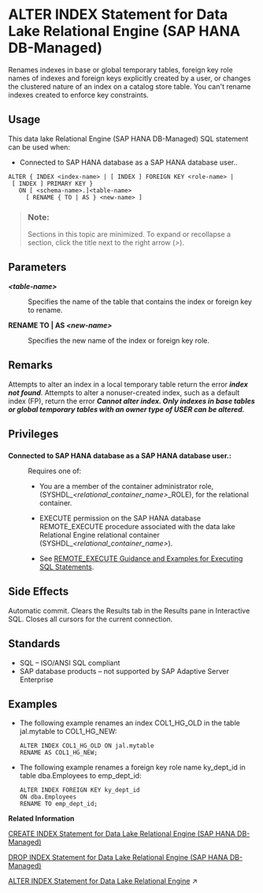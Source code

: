 <!-- loiodaf745a457cc4f3ba56275c28dc14929 -->

# ALTER INDEX Statement for Data Lake Relational Engine \(SAP HANA DB-Managed\)

Renames indexes in base or global temporary tables, foreign key role names of indexes and foreign keys explicitly created by a user, or changes the clustered nature of an index on a catalog store table. You can't rename indexes created to enforce key constraints.



## Usage

This data lake Relational Engine \(SAP HANA DB-Managed\) SQL statement can be used when:

-   Connected to SAP HANA database as a SAP HANA database user..



```
ALTER { INDEX <index-name> | [ INDEX ] FOREIGN KEY <role-name> | [ INDEX ] PRIMARY KEY }
   ON [ <schema-name>.]<table-name>
     [ RENAME { TO | AS } <new-name> ]
```



> ### Note:  
> Sections in this topic are minimized. To expand or recollapse a section, click the title next to the right arrow \(*\>*\).



<a name="loiodaf745a457cc4f3ba56275c28dc14929__section_tkw_msk_sqb"/>

## Parameters


<dl>
<dt><b>

*<table-name\>*

</b></dt>
<dd>

Specifies the name of the table that contains the index or foreign key to rename.



</dd><dt><b>

RENAME TO | AS *<new-name\>*

</b></dt>
<dd>

Specifies the new name of the index or foreign key role.



</dd>
</dl>



<a name="loiodaf745a457cc4f3ba56275c28dc14929__section_inp_4sk_sqb"/>

## Remarks

Attempts to alter an index in a local temporary table return the error ***index not found***. Attempts to alter a nonuser-created index, such as a default index \(FP\), return the error ***Cannot alter index. Only indexes in base tables or global temporary tables with an owner type of USER can be altered.***



<a name="loiodaf745a457cc4f3ba56275c28dc14929__section_irl_j1q_wwb"/>

## Privileges



### 


<dl>
<dt><b>

Connected to SAP HANA database as a SAP HANA database user.:

</b></dt>
<dd>

Requires one of:

-   You are a member of the container administrator role, \(SYSHDL\_*<relational\_container\_name\>*\_ROLE\), for the relational container.
-   EXECUTE permission on the SAP HANA database REMOTE\_EXECUTE procedure associated with the data lake Relational Engine relational container \(SYSHDL\_*<relational\_container\_name\>*\).

-   See [REMOTE\_EXECUTE Guidance and Examples for Executing SQL Statements](remote-execute-guidance-and-examples-for-executing-sql-statements-fd99ac0.md).




</dd>
</dl>



<a name="loiodaf745a457cc4f3ba56275c28dc14929__section_mcq_5sk_sqb"/>

## Side Effects

Automatic commit. Clears the Results tab in the Results pane in Interactive SQL. Closes all cursors for the current connection.



<a name="loiodaf745a457cc4f3ba56275c28dc14929__section_kmp_vsk_sqb"/>

## Standards

-   SQL – ISO/ANSI SQL compliant
-   SAP database products – not supported by SAP Adaptive Server Enterprise



<a name="loiodaf745a457cc4f3ba56275c28dc14929__section_gpt_xsk_sqb"/>

## Examples

-   The following example renames an index COL1\_HG\_OLD in the table jal.mytable to COL1\_HG\_NEW:

    ```
    ALTER INDEX COL1_HG_OLD ON jal.mytable 
    RENAME AS COL1_HG_NEW;
    ```

-   The following example renames a foreign key role name ky\_dept\_id in table dba.Employees to emp\_dept\_id:

    ```
    ALTER INDEX FOREIGN KEY ky_dept_id
    ON dba.Employees 
    RENAME TO emp_dept_id;
    ```


**Related Information**  


[CREATE INDEX Statement for Data Lake Relational Engine \(SAP HANA DB-Managed\)](create-index-statement-for-data-lake-relational-engine-sap-hana-db-managed-afc9ba6.md "Creates an index on a specified table, or pair of tables. Once an index is created, it is never referenced in a SQL statement again except to delete it using the DROP INDEX statement.")

[DROP INDEX Statement for Data Lake Relational Engine \(SAP HANA DB-Managed\)](drop-index-statement-for-data-lake-relational-engine-sap-hana-db-managed-52fb1c7.md "Removes an index from the database.")

[ALTER INDEX Statement for Data Lake Relational Engine](https://help.sap.com/viewer/19b3964099384f178ad08f2d348232a9/2024_1_QRC/en-US/a612b20e84f21015b756a29e4fc11d93.html "Renames indexes in base or global temporary tables, foreign key role names of indexes and foreign keys explicitly created by a user, or changes the clustered nature of an index on a catalog store table. You can't rename indexes created to enforce key constraints.") :arrow_upper_right:

